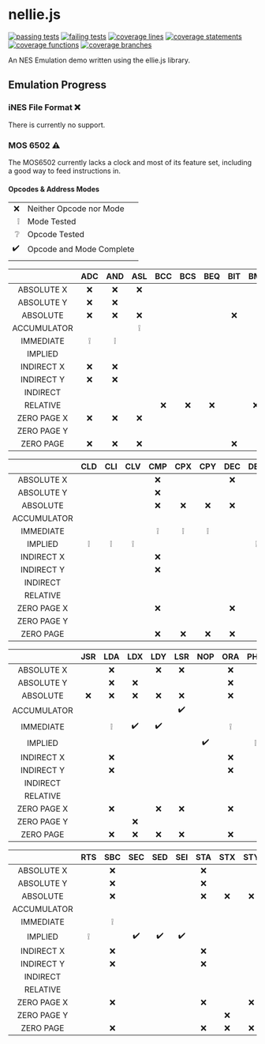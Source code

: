 # nellie.js
[![passing tests](https://img.shields.io/badge/dynamic/json?color=success&label=Tests&query=stats.passes&suffix=%20passing&url=https%3A%2F%2Fellieproject.github.io%2Fnellie.js%2Ftest.json&logo=github&logoColor=white)](https://github.com/ellieproject/nellie.js/actions/workflows/node.js.yml)
[![failing tests](https://img.shields.io/badge/dynamic/json?color=critical&label=Tests&query=stats.failures&suffix=%20failing&url=https%3A%2F%2Fellieproject.github.io%2Fnellie.js%2Ftest.json&logo=github&logoColor=white)](https://github.com/ellieproject/nellie.js/actions/workflows/node.js.yml)
[![coverage lines](https://img.shields.io/badge/dynamic/json?color=informational&label=Coverage&query=total.lines.pct&suffix=%25%20lines&url=https%3A%2F%2Fellieproject.github.io%2Fnellie.js%2Fcoverage%2Fcoverage-summary.json&logo=github&logoColor=white)](https://ellieproject.github.io/nellie.js/coverage)
[![coverage statements](https://img.shields.io/badge/dynamic/json?color=informational&label=Coverage&query=total.statements.pct&suffix=%25%20statements&url=https%3A%2F%2Fellieproject.github.io%2Fnellie.js%2Fcoverage%2Fcoverage-summary.json&logo=github&logoColor=white)](https://ellieproject.github.io/nellie.js/coverage)
[![coverage functions](https://img.shields.io/badge/dynamic/json?color=informational&label=Coverage&query=total.functions.pct&suffix=%25%20functions&url=https%3A%2F%2Fellieproject.github.io%2Fnellie.js%2Fcoverage%2Fcoverage-summary.json&logo=github&logoColor=white)](https://ellieproject.github.io/nellie.js/coverage)
[![coverage branches](https://img.shields.io/badge/dynamic/json?color=informational&label=Coverage&query=total.branches.pct&suffix=%25%20branches&url=https%3A%2F%2Fellieproject.github.io%2Fnellie.js%2Fcoverage%2Fcoverage-summary.json&logo=github&logoColor=white)](https://ellieproject.github.io/nellie.js/coverage)

An NES Emulation demo written using the ellie.js library.

## Emulation Progress

### iNES File Format ❌

There is currently no support.

### MOS 6502 ⚠️

The MOS6502 currently lacks a clock and most of its feature set, including a good way to feed instructions in.

#### Opcodes & Address Modes

|   |                          |
|--:|--------------------------|
| ❌ | Neither Opcode nor Mode  |
| ❕ | Mode Tested              |
| ❔ | Opcode Tested            |
| ✔️ | Opcode and Mode Complete |
|   |                          |

|             | ADC | AND | ASL | BCC | BCS | BEQ | BIT | BMI | BNE | BPL | BRK | BVC | BVS | CLC |
|:-----------:|:---:|:---:|:---:|:---:|:---:|:---:|:---:|:---:|:---:|:---:|:---:|:---:|:---:|:---:|
|  ABSOLUTE X |  ❌  |  ❌  |  ❌  |     |     |     |     |     |     |     |     |     |     |     |
|  ABSOLUTE Y |  ❌  |  ❌  |     |     |     |     |     |     |     |     |     |     |     |     |
|   ABSOLUTE  |  ❌  |  ❌  |  ❌  |     |     |     |  ❌  |     |     |     |     |     |     |     |
| ACCUMULATOR |     |     |  ❕  |     |     |     |     |     |     |     |     |     |     |     |
|  IMMEDIATE  |  ❕  |  ❕  |     |     |     |     |     |     |     |     |     |     |     |     |
|   IMPLIED   |     |     |     |     |     |     |     |     |     |     |  ❕  |     |     |  ❕  |
|  INDIRECT X |  ❌  |  ❌  |     |     |     |     |     |     |     |     |     |     |     |     |
|  INDIRECT Y |  ❌  |  ❌  |     |     |     |     |     |     |     |     |     |     |     |     |
|   INDIRECT  |     |     |     |     |     |     |     |     |     |     |     |     |     |     |
|   RELATIVE  |     |     |     |  ❌  |  ❌  |  ❌  |     |  ❌  |  ❌  |  ❌  |     |  ❌  |  ❌  |     |
| ZERO PAGE X |  ❌  |  ❌  |  ❌  |     |     |     |     |     |     |     |     |     |     |     |
| ZERO PAGE Y |     |     |     |     |     |     |     |     |     |     |     |     |     |     |
|  ZERO PAGE  |  ❌  |  ❌  |  ❌  |     |     |     |  ❌  |     |     |     |     |     |     |     |

|             | CLD | CLI | CLV | CMP | CPX | CPY | DEC | DEX | DEY | EOR | INC | INX | INY | JMP |
|:-----------:|:---:|:---:|:---:|:---:|:---:|:---:|:---:|:---:|:---:|:---:|:---:|:---:|:---:|:---:|
|  ABSOLUTE X |     |     |     |  ❌  |     |     |  ❌  |     |     |  ❌  |  ❌  |     |     |     |
|  ABSOLUTE Y |     |     |     |  ❌  |     |     |     |     |     |  ❌  |     |     |     |     |
|   ABSOLUTE  |     |     |     |  ❌  |  ❌  |  ❌  |  ❌  |     |     |  ❌  |  ❌  |     |     |  ❌  |
| ACCUMULATOR |     |     |     |     |     |     |     |     |     |     |     |     |     |     |
|  IMMEDIATE  |     |     |     |  ❕  |  ❕  |  ❕  |     |     |     |  ❕  |     |     |     |     |
|   IMPLIED   |  ❕  |  ❕  |  ❕  |     |     |     |     |  ❕  |  ❕  |     |     |  ❕  |  ❕  |     |
|  INDIRECT X |     |     |     |  ❌  |     |     |     |     |     |  ❌  |     |     |     |     |
|  INDIRECT Y |     |     |     |  ❌  |     |     |     |     |     |  ❌  |     |     |     |     |
|   INDIRECT  |     |     |     |     |     |     |     |     |     |     |     |     |     |  ❌  |
|   RELATIVE  |     |     |     |     |     |     |     |     |     |     |     |     |     |     |
| ZERO PAGE X |     |     |     |  ❌  |     |     |  ❌  |     |     |  ❌  |  ❌  |     |     |     |
| ZERO PAGE Y |     |     |     |     |     |     |     |     |     |     |     |     |     |     |
|  ZERO PAGE  |     |     |     |  ❌  |  ❌  |  ❌  |  ❌  |     |     |  ❌  |  ❌  |     |     |     |

|             | JSR | LDA | LDX | LDY | LSR | NOP | ORA | PHA | PHP | PLA | PLP | ROL | ROR | RTI |
|:-----------:|:---:|:---:|:---:|:---:|:---:|:---:|:---:|:---:|:---:|:---:|:---:|:---:|:---:|:---:|
|  ABSOLUTE X |     |  ❌  |     |  ❌  |  ❌  |     |  ❌  |     |     |     |     |  ❌  |  ❌  |     |
|  ABSOLUTE Y |     |  ❌  |  ❌  |     |     |     |  ❌  |     |     |     |     |     |     |     |
|   ABSOLUTE  |  ❌  |  ❌  |  ❌  |  ❌  |  ❌  |     |  ❌  |     |     |     |     |  ❌  |  ❌  |     |
| ACCUMULATOR |     |     |     |     |  ✔️  |     |     |     |     |     |     |  ✔️  |  ✔️  |     |
|  IMMEDIATE  |     |  ❕  |  ✔️  |  ✔️  |     |     |  ❕  |     |     |     |     |     |     |     |
|   IMPLIED   |     |     |     |     |     |  ✔️  |     |  ❕  |  ❕  |  ❕  |  ❕  |     |     |  ❕  |
|  INDIRECT X |     |  ❌  |     |     |     |     |  ❌  |     |     |     |     |     |     |     |
|  INDIRECT Y |     |  ❌  |     |     |     |     |  ❌  |     |     |     |     |     |     |     |
|   INDIRECT  |     |     |     |     |     |     |     |     |     |     |     |     |     |     |
|   RELATIVE  |     |     |     |     |     |     |     |     |     |     |     |     |     |     |
| ZERO PAGE X |     |  ❌  |     |  ❌  |  ❌  |     |  ❌  |     |     |     |     |  ❌  |  ❌  |     |
| ZERO PAGE Y |     |     |  ❌  |     |     |     |     |     |     |     |     |     |     |     |
|  ZERO PAGE  |     |  ❌  |  ❌  |  ❌  |  ❌  |     |  ❌  |     |     |     |     |  ❌  |  ❌  |     |

|             | RTS | SBC | SEC | SED | SEI | STA | STX | STY | TAX | TAY | TSX | TXA | TXS | TYA |
|:-----------:|:---:|:---:|:---:|:---:|:---:|:---:|:---:|:---:|:---:|:---:|:---:|:---:|:---:|:---:|
|  ABSOLUTE X |     |  ❌  |     |     |     |  ❌  |     |     |     |     |     |     |     |     |
|  ABSOLUTE Y |     |  ❌  |     |     |     |  ❌  |     |     |     |     |     |     |     |     |
|   ABSOLUTE  |     |  ❌  |     |     |     |  ❌  |  ❌  |  ❌  |     |     |     |     |     |     |
| ACCUMULATOR |     |     |     |     |     |     |     |     |     |     |     |     |     |     |
|  IMMEDIATE  |     |  ❕  |     |     |     |     |     |     |     |     |     |     |     |     |
|   IMPLIED   |  ❕  |     |  ✔️  |  ✔️  |  ✔️  |     |     |     |  ✔️  |  ✔️  |  ❕  |  ✔️  |  ❕  |  ✔️  |
|  INDIRECT X |     |  ❌  |     |     |     |  ❌  |     |     |     |     |     |     |     |     |
|  INDIRECT Y |     |  ❌  |     |     |     |  ❌  |     |     |     |     |     |     |     |     |
|   INDIRECT  |     |     |     |     |     |     |     |     |     |     |     |     |     |     |
|   RELATIVE  |     |     |     |     |     |     |     |     |     |     |     |     |     |     |
| ZERO PAGE X |     |  ❌  |     |     |     |  ❌  |     |  ❌  |     |     |     |     |     |     |
| ZERO PAGE Y |     |     |     |     |     |     |  ❌  |     |     |     |     |     |     |     |
|  ZERO PAGE  |     |  ❌  |     |     |     |  ❌  |  ❌  |  ❌  |     |     |     |     |     |     |
